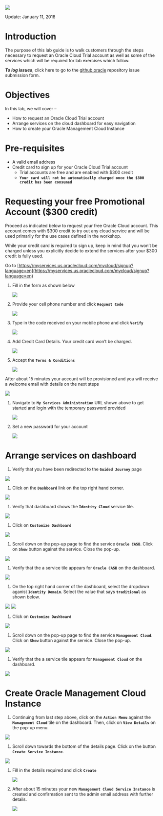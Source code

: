 ![](images/pre-req/header.png) 

Update: January 11, 2018

# Introduction

The purpose of this lab guide is to walk customers through the steps necessary to request an Oracle Cloud Trial account as well as some of the services which will be required for lab exercises which follow.

***To log issues***, click here to go to the [github oracle](https://github.com/csdoracle/Cloud-Security-Day/issues/new) repository issue submission form.

# Objectives

In this lab, we will cover –

- How to request an Oracle Cloud Trial account
- Arrange services on the cloud dashboard for easy navigation
- How to create your Oracle Management Cloud Instance


# Pre-requisites

- A valid email address
- Credit card to sign up for your Oracle Cloud Trial account
   -  Trial accounts are free and are enabled with $300 credit
   -  **`Your card will not be automatically charged once the $300 credit has been consumed`**

# Requesting your free  Promotional Account ($300 credit)

Proceed as indicated below to request your free Oracle Cloud account. This account comes with $300 credit to try out any cloud service and will be used primarily for the use cases defined in the workshop. 

While your credit card is required to sign up, keep in mind that you won’t be charged unless you explicitly decide to extend the services after your $300 credit is fully used. 

Go to [https://myservices.us.oraclecloud.com/mycloud/signup?language=en](https://myservices.us.oraclecloud.com/mycloud/signup?language=en)

1.  Fill in the form as shown below

	![](images/pre-req/pre-001.png)

1.  Provide your cell phone number and click **`Request Code`**

	![](images/pre-req/pre-002.png)

1.  Type in the code received on your mobile phone and click **`Verify`**

	![](images/pre-req/pre-003.png)

1.  Add Credit Card Details. Your credit card won’t be charged.

	![](images/pre-req/pre-004.png)

1.  Accept the **`Terms & Conditions`**

	![](images/pre-req/pre-005.png)

After about 15 minutes your account will be provisioned and you will receive a welcome email with details on the next steps

![](images/pre-req/pre-006.png)

1.  Navigate to **`My Services Administration`** URL shown above to get started and login with the temporary password provided

	![](images/pre-req/pre-007.png)

1.  Set a new password for your account

	![](images/pre-req/pre-008.png)
	
# Arrange services on dashboard

1.  Verify that you have been redirected to the **`Guided Journey`** page

![](images/pre-req/pre-008-1.png)

1.  Click on the **`Dashboard`** link on the top right hand corner.

![](images/pre-req/pre-008-2.png)

1.  Verify that dashboard shows the **`Identity Cloud`** service tile.

![](images/pre-req/pre-008-3.png)

1.  Click on **`Customize Dashboard`**

![](images/pre-req/pre-008-4.png)

1.  Scroll down on the pop-up page to find the service **`Oracle CASB`**. Click on  **`Show`** button against the service. Close the pop-up.

![](images/pre-req/pre-008-5.png)

1.  Verify that the a service tile appears for **`Oracle CASB`** on the dashboard.

![](images/pre-req/pre-008-6.png)

1.  On the top right hand corner of the dashboard, select the dropdown aganist **`Identity Domain`**. Select the value that says **`traditional`** as shown below.

![](images/pre-req/pre-008-7.png)
![](images/pre-req/pre-008-8.png)

1.  Click on **`Customize Dashboard`**

![](images/pre-req/pre-008-9.png)

1.  Scroll down on the pop-up page to find the service **`Management Cloud`**. Click on  **`Show`** button against the service. Close the pop-up.

![](images/pre-req/pre-008-10.png)

1.  Verify that the a service tile appears for **`Management Cloud`** on the dashboard.

![](images/pre-req/pre-008-11.png)

# Create Oracle Management Cloud Instance

1.  Continuing from last step above, click on the **`Action Menu`** against the **`Management Cloud`** tile on the dashboard. Then, click on **`View Details`** on the pop-up menu.

![](images/pre-req/pre-008-12.png)

1.  Scroll down towards the bottom of the details page. Click on the button **`Create Service Instance`**.

![](images/pre-req/pre-008-13.png)

1.  Fill in the details required and click **`Create`**

	![](images/pre-req/pre-011.png)

1.  After about 15 minutes your new **`Management Cloud Service Instance`** is created and confirmation sent to the admin email address with further details.

	![](images/pre-req/pre-012.png)
